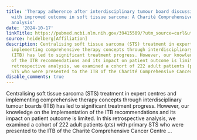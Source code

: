 ```yaml
---
title: 'Therapy adherence after interdisciplinary tumour board discussion is associated
  with improved outcome in soft tissue sarcoma: A Charité Comprehensive Cancer Centre
  analysis'
date: '2024-10-17'
linkTitle: https://pubmed.ncbi.nlm.nih.gov/39415509/?utm_source=curl&utm_medium=rss&utm_campaign=pubmed-2&utm_content=1FakS-2QOkCT8HsMOQP1bCRQ4YzyumYOmxmF0moLsQ3dFB1E9V&fc=20220326224207&ff=20241017182615&v=2.18.0.post9+e462414
source: heidelberg[Affiliation]
description: Centralising soft tissue sarcoma (STS) treatment in expert centres and
  implementing comprehensive therapy concepts through interdisciplinary tumour boards
  (ITB) has led to significant treatment progress. However, our knowledge on the implementation
  of the ITB recommendations and its impact on patient outcome is limited. In this
  retrospective analysis, we examined a cohort of 222 adult patients (pts) with primary
  STS who were presented to the ITB of the Charité Comprehensive Cancer Centre ...
disable_comments: true
---
```

Centralising soft tissue sarcoma (STS) treatment in expert centres and implementing comprehensive therapy concepts through interdisciplinary tumour boards (ITB) has led to significant treatment progress. However, our knowledge on the implementation of the ITB recommendations and its impact on patient outcome is limited. In this retrospective analysis, we examined a cohort of 222 adult patients (pts) with primary STS who were presented to the ITB of the Charité Comprehensive Cancer Centre ...